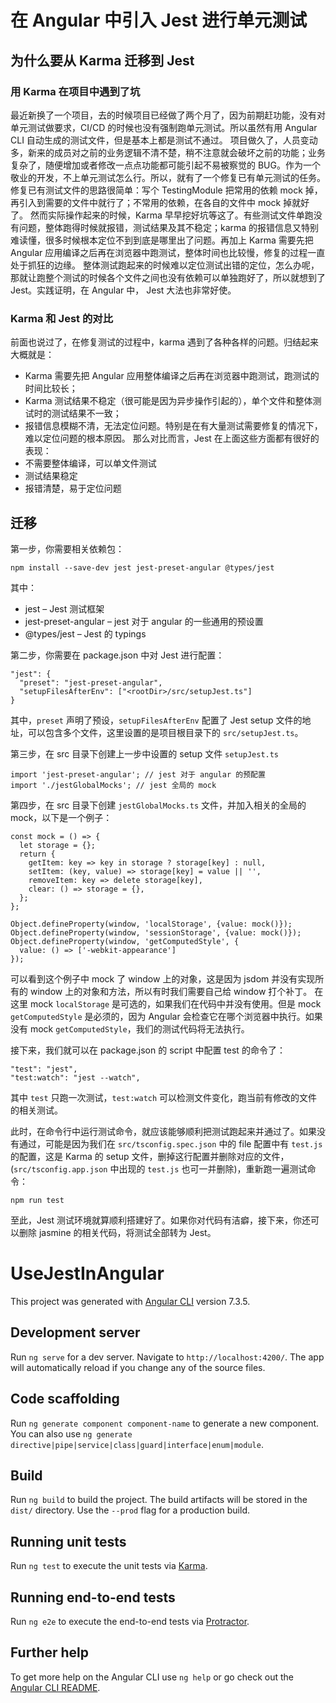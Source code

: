 # 在 Angular 中引入 Jest 进行单元测试

## 为什么要从 Karma 迁移到 Jest

### 用 Karma 在项目中遇到了坑

最近新换了一个项目，去的时候项目已经做了两个月了，因为前期赶功能，没有对单元测试做要求，CI/CD 的时候也没有强制跑单元测试。所以虽然有用 Angular CLI 自动生成的测试文件，但是基本上都是测试不通过。
项目做久了，人员变动多，新来的成员对之前的业务逻辑不清不楚，稍不注意就会破坏之前的功能；业务复杂了，随便增加或者修改一点点功能都可能引起不易被察觉的 BUG。作为一个敬业的开发，不上单元测试怎么行。所以，就有了一个修复已有单元测试的任务。
修复已有测试文件的思路很简单：写个 TestingModule 把常用的依赖 mock 掉，再引入到需要的文件中就行了；不常用的依赖，在各自的文件中 mock 掉就好了。
然而实际操作起来的时候，Karma 早早挖好坑等这了。有些测试文件单跑没有问题，整体跑得时候就报错，测试结果及其不稳定；karma 的报错信息又特别难读懂，很多时候根本定位不到到底是哪里出了问题。再加上 Karma 需要先把 Angular 应用编译之后再在浏览器中跑测试，整体时间也比较慢，修复的过程一直处于抓狂的边缘。
整体测试跑起来的时候难以定位测试出错的定位，怎么办呢，那就让跑整个测试的时候各个文件之间也没有依赖可以单独跑好了，所以就想到了 Jest。实践证明，在 Angular 中， Jest 大法也非常好使。

### Karma 和 Jest 的对比

前面也说过了，在修复测试的过程中，karma 遇到了各种各样的问题。归结起来大概就是：
- Karma 需要先把 Angular 应用整体编译之后再在浏览器中跑测试，跑测试的时间比较长；
- Karma 测试结果不稳定（很可能是因为异步操作引起的），单个文件和整体测试时的测试结果不一致；
- 报错信息模糊不清，无法定位问题。特别是在有大量测试需要修复的情况下，难以定位问题的根本原因。
那么对比而言，Jest 在上面这些方面都有很好的表现：
- 不需要整体编译，可以单文件测试
- 测试结果稳定
- 报错清楚，易于定位问题

## 迁移

第一步，你需要相关依赖包：

```
npm install --save-dev jest jest-preset-angular @types/jest
````
其中：
- jest – Jest 测试框架
- jest-preset-angular – jest 对于 angular 的一些通用的预设置
- @types/jest – Jest 的 typings

第二步，你需要在 package.json 中对 Jest 进行配置：
```
"jest": {
  "preset": "jest-preset-angular",
  "setupFilesAfterEnv": ["<rootDir>/src/setupJest.ts"]
}
```
其中，`preset` 声明了预设，`setupFilesAfterEnv` 配置了 Jest setup 文件的地址，可以包含多个文件，这里设置的是项目根目录下的 `src/setupJest.ts`。

第三步，在 src 目录下创建上一步中设置的 setup 文件 `setupJest.ts`
```
import 'jest-preset-angular'; // jest 对于 angular 的预配置
import './jestGlobalMocks'; // jest 全局的 mock
```

第四步，在 src 目录下创建 `jestGlobalMocks.ts` 文件，并加入相关的全局的 mock，以下是一个例子：
```
const mock = () => {
  let storage = {};
  return {
    getItem: key => key in storage ? storage[key] : null,
    setItem: (key, value) => storage[key] = value || '',
    removeItem: key => delete storage[key],
    clear: () => storage = {},
  };
};

Object.defineProperty(window, 'localStorage', {value: mock()});
Object.defineProperty(window, 'sessionStorage', {value: mock()});
Object.defineProperty(window, 'getComputedStyle', {
  value: () => ['-webkit-appearance']
});
```
可以看到这个例子中 mock 了 window 上的对象，这是因为 jsdom 并没有实现所有的 window 上的对象和方法，所以有时我们需要自己给 window 打个补丁。
在这里 mock `localStorage` 是可选的，如果我们在代码中并没有使用。但是 mock `getComputedStyle` 是必须的，因为 Angular 会检查它在哪个浏览器中执行。如果没有 mock `getComputedStyle`，我们的测试代码将无法执行。

接下来，我们就可以在 package.json 的 script 中配置 test 的命令了：
```
"test": "jest",
"test:watch": "jest --watch",
```
其中 `test` 只跑一次测试，`test:watch` 可以检测文件变化，跑当前有修改的文件的相关测试。

此时，在命令行中运行测试命令，就应该能够顺利把测试跑起来并通过了。如果没有通过，可能是因为我们在 `src/tsconfig.spec.json` 中的 file 配置中有 `test.js` 的配置，这是 Karma 的 setup 文件，删掉这行配置并删除对应的文件，(`src/tsconfig.app.json` 中出现的 `test.js` 也可一并删除)，重新跑一遍测试命令：
```
npm run test
```
至此，Jest 测试环境就算顺利搭建好了。如果你对代码有洁癖，接下来，你还可以删除 jasmine 的相关代码，将测试全部转为 Jest。


# UseJestInAngular

This project was generated with [Angular CLI](https://github.com/angular/angular-cli) version 7.3.5.

## Development server

Run `ng serve` for a dev server. Navigate to `http://localhost:4200/`. The app will automatically reload if you change any of the source files.

## Code scaffolding

Run `ng generate component component-name` to generate a new component. You can also use `ng generate directive|pipe|service|class|guard|interface|enum|module`.

## Build

Run `ng build` to build the project. The build artifacts will be stored in the `dist/` directory. Use the `--prod` flag for a production build.

## Running unit tests

Run `ng test` to execute the unit tests via [Karma](https://karma-runner.github.io).

## Running end-to-end tests

Run `ng e2e` to execute the end-to-end tests via [Protractor](http://www.protractortest.org/).

## Further help

To get more help on the Angular CLI use `ng help` or go check out the [Angular CLI README](https://github.com/angular/angular-cli/blob/master/README.md).
